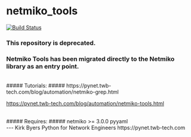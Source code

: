 netmiko_tools
=============
[![Build Status](https://travis-ci.org/ktbyers/netmiko_tools.svg?branch=master)](https://travis-ci.org/ktbyers/netmiko_tools)  


### This repository is deprecated.
### Netmiko Tools has been migrated directly to the Netmiko library as an entry point.
  
  
<br>
##### Tutorials: #####
https://pynet.twb-tech.com/blog/automation/netmiko-grep.html  
  
https://pynet.twb-tech.com/blog/automation/netmiko-tools.html  
  
  
  
<br>
##### Requires: #####
netmiko >= 3.0.0  
pyyaml  
  
  
  
<br>      
---    
Kirk Byers  
Python for Network Engineers  
https://pynet.twb-tech.com


